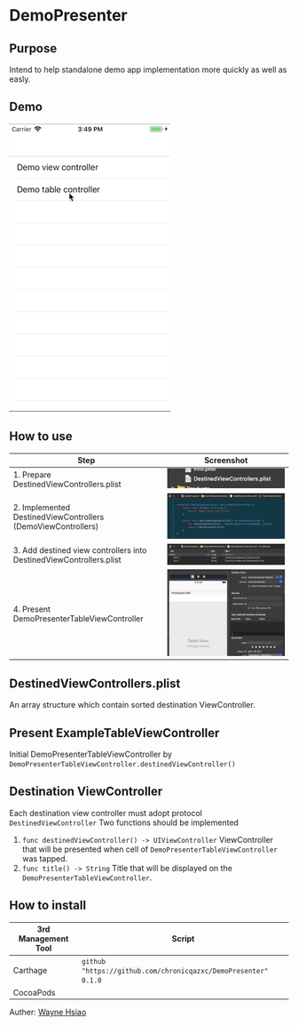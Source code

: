 # DemoPresenter

## Purpose
Intend to help standalone demo app implementation more quickly as well as easly.

## Demo
![](/.screenshots/demo.gif)

## How to use
| Step | Screenshot |
|--|--|
| 1. Prepare DestinedViewControllers.plist | ![](/.screenshots/PrepareDestinedViewControllers.png) |
| 2. Implemented DestinedViewControllers (DemoViewControllers) | ![](/.screenshots/DestinedViewController.png) |
| 3. Add destined view controllers into DestinedViewControllers.plist | ![](/.screenshots/DestinedViewControllers.png) |
| 4. Present DemoPresenterTableViewController | ![](/.screenshots/present.png) |

## DestinedViewControllers.plist
An array structure which contain sorted destination ViewController.

## Present ExampleTableViewController
Initial DemoPresenterTableViewController by ```DemoPresenterTableViewController.destinedViewController()```

## Destination ViewController
Each destination view controller must adopt protocol ```DestinedViewController```
Two functions should be implemented
1. ```func destinedViewController() -> UIViewController```
ViewController that will be presented when cell of ```DemoPresenterTableViewController``` was tapped.
2. ```func title() -> String```
Title that will be displayed on the ```DemoPresenterTableViewController```.

## How to install
| 3rd Management Tool | Script |
|--|--|
| Carthage | `github "https://github.com/chronicqazxc/DemoPresenter" 0.1.0` |
| CocoaPods ||


Auther: [Wayne Hsiao](mailto:chronicqazxc@gmail.com)

